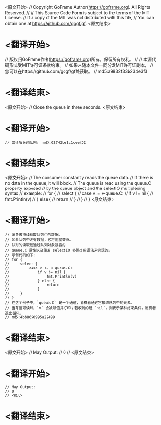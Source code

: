 
<原文开始>
// Copyright GoFrame Author(https://goframe.org). All Rights Reserved.
//
// This Source Code Form is subject to the terms of the MIT License.
// If a copy of the MIT was not distributed with this file,
// You can obtain one at https://github.com/gogf/gf.
<原文结束>

# <翻译开始>
// 版权归GoFrame作者(https://goframe.org)所有。保留所有权利。
//
// 本源代码形式受MIT许可证条款约束。
// 如果未随本文件一同分发MIT许可证副本，
// 您可以在https://github.com/gogf/gf处获取。
// md5:a9832f33b234e3f3
# <翻译结束>


<原文开始>
// Close the queue in three seconds.
<原文结束>

# <翻译开始>
	// 三秒后关闭队列。 md5:02742be1c1ceef32
# <翻译结束>


<原文开始>
	// The consumer constantly reads the queue data.
	// If there is no data in the queue, it will block.
	// The queue is read using the queue.C property exposed
	// by the queue object and the selectIO multiplexing syntax
	// example:
	// for {
	//    select {
	//        case v := <-queue.C:
	//            if v != nil {
	//                fmt.Println(v)
	//            } else {
	//                return
	//            }
	//    }
	// }
<原文结束>

# <翻译开始>
	// 消费者持续读取队列中的数据。
	// 如果队列中没有数据，它将阻塞等待。
	// 队列的读取是通过队列对象暴露的
	// queue.C 属性以及使用 selectIO 多路复用语法来实现的。
	// 示例代码如下：
	// for {
	//     select {
	//         case v := <-queue.C:
	//             if v != nil {
	//                 fmt.Println(v)
	//             } else {
	//                 return
	//             }
	//     }
	// }
	// 在这个例子中，`queue.C` 是一个通道，消费者通过它接收队列中的元素。
	// 当有值可读时，`v` 会被赋值并打印；若收到的是 `nil`，则表示某种结束条件，消费者退出循环。
	// md5:4bb8650995a22499
# <翻译结束>


<原文开始>
	// May Output:
	// 0
	// <nil>
<原文结束>

# <翻译开始>
	// May Output:
	// 0
	// <nil>
# <翻译结束>

